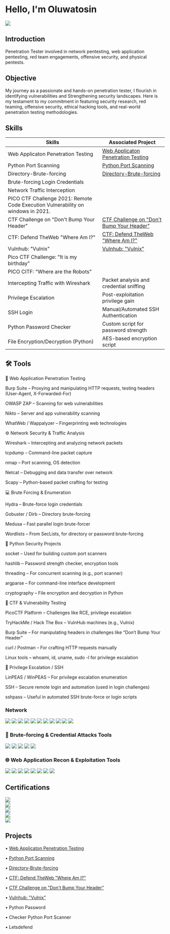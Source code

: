 # Hello, I'm Oluwatosin
<a href="https://linkedin.com/in/oluwatosin-isaac-adeyemi">
    <img src="https://img.shields.io/badge/-LinkedIn-0072b1?&style=for-the-badge&logo=linkedin&logoColor=white" />
    
</a>

## Introduction 
Penetration Tester involved in network pentesting, web application pentesting, red team engagements, offensive security, and physical pentests. 


## Objective


My journey as a passionate and hands-on penetration tester, I flourish in identifying vulnerabilities and Strengthening security landscapes.
Here is my testament to my commitment in featuring security research, red teaming, offensive security,  ethical hacking tools, and real-world penetration testing methodologies.



## Skills

| Skills                                         | Associated Project         |
|-----------------------------------------------|----------------------------|
| Web Applicaton Penetration Testing                | <a href="https://github.com/tkeyz1/web-application/tree/main">Web Applicaton Penetration Testing</a>|
| Python Port Scanning                              | <a href="https://github.com/tkeyz1/Python-Port-Scanning-">Python Port Scanning</a>|
| Directory-Brute-forcing                           |  <a href="https://github.com/tkeyz1/Directory-Brute-forcing">Directory-Brute-forcing</a>|
| Brute-forcing Login Credentials                   |                   |
| Network Traffic Interception                      |                   |
| PICO CTF Challenge 2021: Remote Code Execution Vulnerability on windows in 2021.             |             |
| CTF Challenge on "Don't Bump Your Header"         |  <a href="https://github.com/tkeyz1/-CTF-Challenge-on-Don-t-Bump-Your-Header-/tree/main">CTF Challenge on "Don't Bump Your Header"</a>|
| CTF: Defend TheWeb "Where Am I?"                  | <a href="https://github.com/tkeyz1/CTF-Defend-TheWeb-Where-Am-I-/tree/main">CTF: Defend TheWeb "Where Am I?"</a>|
| Vulnhub: "Vulnix"                                 | <a href="https://github.com/tkeyz1/Vulnhub-Vulnix/tree/main"> Vulnhub: "Vulnix"</a>|
| Pico CTF Challenge: "It is my birthday"           |
| PICO CITF: "Where are the Robots"                 |
| Intercepting Traffic with Wireshark               | Packet analysis and credential sniffing
| Privilege Escalation                              | Post-exploitation privilege gain 
| SSH Login                                         | Manual/Automated SSH Authentication  
| Python Password Checker                           | Custom script for password strength  
| File Encryption/Decryption (Python)               | AES-based encryption script  




## 🛠️ Tools


🔐 Web Application Penetration Testing

Burp Suite – Proxying and manipulating HTTP requests, testing headers (User-Agent, X-Forwarded-For)

OWASP ZAP – Scanning for web vulnerabilities

Nikto – Server and app vulnerability scanning

WhatWeb / Wappalyzer – Fingerprinting web technologies


⚙️ Network Security & Traffic Analysis

Wireshark – Intercepting and analyzing network packets

tcpdump – Command-line packet capture

nmap – Port scanning, OS detection

Netcat – Debugging and data transfer over network

Scapy – Python-based packet crafting for testing



💻 Brute Forcing & Enumeration

Hydra – Brute-force login credentials

Gobuster / Dirb – Directory brute-forcing

Medusa – Fast parallel login brute-forcer

Wordlists – From SecLists, for directory or password brute-forcing


🐍 Python Security Projects

socket – Used for building custom port scanners

hashlib – Password strength checker, encryption tools

threading – For concurrent scanning (e.g., port scanner)

argparse – For command-line interface development

cryptography – File encryption and decryption in Python


🧪 CTF & Vulnerability Testing

PicoCTF Platform – Challenges like RCE, privilege escalation

TryHackMe / Hack The Box – VulnHub machines (e.g., Vulnix)

Burp Suite – For manipulating headers in challenges like “Don’t Bump Your Header”

curl / Postman – For crafting HTTP requests manually

Linux tools – whoami, id, uname, sudo -l for privilege escalation


🔑 Privilege Escalation / SSH

LinPEAS / WinPEAS – For privilege escalation enumeration

SSH – Secure remote login and automation (used in login challenges)

sshpass – Useful in automated SSH brute-force or login scripts



### Network
<div>
    <img src="https://img.shields.io/badge/-Wireshark-1679A7?&style=for-the-badge&logo=Wireshark&logoColor=white" />
    <img src="https://img.shields.io/badge/-Suricata-EF3B2D?&style=for-the-badge&logo=Suricata&logoColor=white" />
    <img src="https://img.shields.io/badge/-Zeek-777BB4?&style=for-the-badge&logo=Zeek&logoColor=white" />
    <img src="https://img.shields.io/badge/-Nmap-4A90E2?style=for-the-badge&logo=linux&logoColor=white" />
    <img src="https://img.shields.io/badge/-Netcat-333333?style=for-the-badge&logo=gnu-bash&logoColor=white" />
    <img src="https://img.shields.io/badge/-Masscan-FF6F61?style=for-the-badge&logo=hackaday&logoColor=white" />
    <img src="https://img.shields.io/badge/-Wireshark-1679A7?style=for-the-badge&logo=wireshark&logoColor=white" />
    <img src="https://img.shields.io/badge/-tcpdump-555555?style=for-the-badge&logo=gnu&logoColor=white" />
    <img src="https://img.shields.io/badge/-Scapy-F5C211?style=for-the-badge&logo=python&logoColor=black" />
    <img src="https://img.shields.io/badge/-Traceroute-808080?style=for-the-badge&logo=ubuntu&logoColor=white" />
    <img src="https://img.shields.io/badge/-dig/nslookup-00BFFF?style=for-the-badge&logo=cloudflare&logoColor=white" />
</div>




### 🔐 Brute-forcing & Credential Attacks Tools
<div>
  <img src="https://img.shields.io/badge/-Hydra-400E32?style=for-the-badge&logo=kalilinux&logoColor=white" />
  <img src="https://img.shields.io/badge/-Medusa-008080?style=for-the-badge&logo=linux&logoColor=white" />
  <img src="https://img.shields.io/badge/-Patator-DAA520?style=for-the-badge&logo=python&logoColor=black" />
  <img src="https://img.shields.io/badge/-SecLists-000000?style=for-the-badge&logo=github&logoColor=white" />
  <img src="https://img.shields.io/badge/-Burp%20Suite-FF6F00?style=for-the-badge&logo=burpsuite&logoColor=white" />
</div>



### 🌐 Web Application Recon & Exploitation Tools
<div>
  <img src="https://img.shields.io/badge/-Burp%20Suite-FF6F00?style=for-the-badge&logo=burpsuite&logoColor=white" />
  <img src="https://img.shields.io/badge/-OWASP%20ZAP-0096FF?style=for-the-badge&logo=owasp&logoColor=white" />
  <img src="https://img.shields.io/badge/-Gobuster-FF4500?style=for-the-badge&logo=gnubash&logoColor=white" />
  <img src="https://img.shields.io/badge/-Dirb-3E3E3E?style=for-the-badge&logo=gnubash&logoColor=white" />
  <img src="https://img.shields.io/badge/-WhatWeb-4CAF50?style=for-the-badge&logo=firefox-browser&logoColor=white" />
  <img src="https://img.shields.io/badge/-Wappalyzer-800080?style=for-the-badge&logo=wappalyzer&logoColor=white" />
  <img src="https://img.shields.io/badge/-curl-007AA6?style=for-the-badge&logo=curl&logoColor=white" />
  <img src="https://img.shields.io/badge/-Postman-FF6C37?style=for-the-badge&logo=postman&logoColor=white" />
</div>

## Certifications
<div>
  <img src="https://img.shields.io/badge/-OSCP%20Study%20in%20Progress-F05032?&style=for-the-badge&logo=offensive-security&logoColor=white" />
</div>
<img src="https://img.shields.io/badge/-iOS%20Application%20Security-999999?&style=for-the-badge&logo=apple&logoColor=white" />
<div>
    
<div>
  <img src="https://img.shields.io/badge/-Mobile%20Hacking%20Lab-000000?&style=for-the-badge&logo=apple&logoColor=white" />

</div>

<div>
  <img src="https://img.shields.io/badge/-Cisco%20Python%20Course-1BA0D7?&style=for-the-badge&logo=Cisco&logoColor=white" />
</div>

<div>
  <img src="https://img.shields.io/badge/-Cisco%20Certified%20Cyber%20Security-1BA0D7?&style=for-the-badge&logo=Cisco&logoColor=white" />
</div>



## Projects
• <a href="https://github.com/tkeyz1/web-application/tree/main">Web Applicaton Penetration Testing</a>

• <a href="https://github.com/tkeyz1/Python-Port-Scanning-">Python Port Scanning</a>

• <a href="https://github.com/tkeyz1/Directory-Brute-forcing">Directory-Brute-forcing</a>

• <a href="https://github.com/tkeyz1/CTF-Defend-TheWeb-Where-Am-I-/tree/main"> CTF: Defend TheWeb "Where Am I?"</a>


• <a href="https://github.com/tkeyz1/-CTF-Challenge-on-Don-t-Bump-Your-Header-/tree/main">CTF Challenge on "Don't Bump Your Header"</a>

•  <a href="https://github.com/tkeyz1/Vulnhub-Vulnix/tree/main"> Vulnhub: "Vulnix"</a> 

• Python Password 

• Checker Python Port Scanner 

• Letsdefend 
